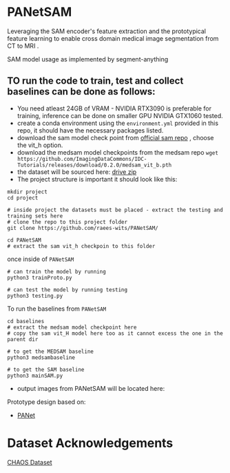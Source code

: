 # PANetSAM

Leveraging the SAM encoder's feature extraction and the prototypical feature learning to enable cross domain medical image segmentation from CT to MRI .


SAM model usage as implemented by segment-anything 
## TO run the code to train, test and collect baselines can be done as follows:
- You need atleast 24GB of VRAM - NVIDIA RTX3090 is preferable for training, inference can be done on smaller GPU NVIDIA GTX1060 tested.
- create a conda environment using the `environment.yml` provided in this repo, it should have the necessary packages listed.
- download the sam model check point from [official sam repo](https://github.com/facebookresearch/segment-anything?tab=readme-ov-file#model-checkpoints) , choose the vit_h option.
- download the medsam model checkpoints from the medsam repo `wget https://github.com/ImagingDataCommons/IDC-Tutorials/releases/download/0.2.0/medsam_vit_b.pth`
- the dataset will be sourced here: [drive zip](https://drive.google.com/file/d/1TM29YiGtNjjHHuKzKHBypFaKkJDtpBL0/view?usp=sharing)
- The project structure is important it should look like this:
```
mkdir project
cd project

# inside project the datasets must be placed - extract the testing and training sets here
# clone the repo to this project folder
git clone https://github.com/raees-wits/PANetSAM/

cd PANetSAM
# extract the sam vit_h checkpoin to this folder
```

once inside of `PANetSAM`
```
# can train the model by running
python3 trainProto.py

# can test the model by running testing
python3 testing.py
```

To run the baselines from `PANetSAM`
```
cd baselines
# extract the medsam model checkpoint here
# copy the sam vit_H model here too as it cannot excess the one in the parent dir

# to get the MEDSAM baseline
python3 medsambaseline

# to get the SAM baseline
python3 mainSAM.py
```

- output images from PANetSAM will be located here:

Prototype design based on:
- [PANet](https://github.com/kaixin96/PANet)

# Dataset Acknowledgements
[CHAOS Dataset](https://chaos.grand-challenge.org/Publications/)
